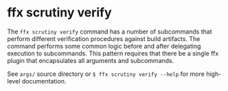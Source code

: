 # ffx scrutiny verify

The `ffx scrutiny verify` command has a number of subcommands that perform
different verification procedures against build artifacts. The command performs
some common logic before and after delegating execution to subcommands. This
pattern requires that there be a single ffx plugin that encapsulates all
arguments and subcommands.

See `args/` source directory or `$ ffx scrutiny verify --help` for more
high-level documentation.

